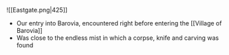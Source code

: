 ![[Eastgate.png|425]]
- Our entry into Barovia, encountered right before entering the [[Village of Barovia]]
- Was close to the endless mist in which a corpse, knife and carving was found